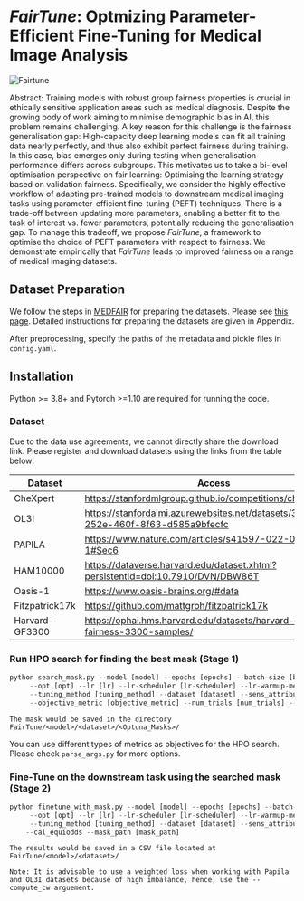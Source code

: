 # *FairTune*: Optmizing Parameter-Efficient Fine-Tuning for Medical Image Analysis

![Fairtune](/rds/user/co-dutt1/hpc-work/FairTune/fairtune_framework.png)  

Abstract: Training models with robust group fairness properties is crucial in ethically sensitive application areas such as medical diagnosis. Despite the growing body of work aiming to minimise demographic bias in AI, this problem remains challenging. A key reason for this challenge is the fairness generalisation gap: High-capacity deep learning models can fit all training data nearly perfectly, and thus also exhibit perfect fairness during training. In this case, bias emerges only during testing when generalisation performance differs across subgroups. This motivates us to take a bi-level optimisation perspective on fair learning: Optimising the learning strategy based on validation fairness. Specifically, we consider the highly effective workflow of adapting pre-trained models to downstream medical imaging tasks using parameter-efficient fine-tuning (PEFT) techniques. There is a trade-off between updating more parameters, enabling a better fit to the task of interest vs. fewer parameters, potentially reducing the generalisation gap. To manage this tradeoff, we propose *FairTune*, a framework to optimise the choice of PEFT parameters with respect to fairness. We demonstrate empirically that *FairTune* leads to improved fairness on a range of medical imaging datasets. 


## Dataset Preparation
We follow the steps in [MEDFAIR](https://github.com/ys-zong/MEDFAIR/tree/main) for preparing the datasets. Please see [this page](https://github.com/ys-zong/MEDFAIR/tree/main#data-preprocessing).
Detailed instructions for preparing the datasets are given in Appendix.

After preprocessing, specify the paths of the metadata and pickle files in `config.yaml`.

## Installation
Python >= 3.8+ and Pytorch >=1.10 are required for running the code.

### Dataset
Due to the data use agreements, we cannot directly share the download link. Please register and download datasets using the links from the table below:

| **Dataset**  | **Access**                                                                                    |
|--------------|-----------------------------------------------------------------------------------------------|
| CheXpert     | https://stanfordmlgroup.github.io/competitions/chexpert/                                      |
| OL3I         | https://stanfordaimi.azurewebsites.net/datasets/3263e34a-252e-460f-8f63-d585a9bfecfc          |
| PAPILA       | https://www.nature.com/articles/s41597-022-01388-1#Sec6                                       |
| HAM10000     | https://dataverse.harvard.edu/dataset.xhtml?persistentId=doi:10.7910/DVN/DBW86T               |
| Oasis-1      | https://www.oasis-brains.org/#data                                                            |
| Fitzpatrick17k | https://github.com/mattgroh/fitzpatrick17k                                                  |
| Harvard-GF3300  |  https://ophai.hms.harvard.edu/datasets/harvard-glaucoma-fairness-3300-samples/            |


### Run HPO search for finding the best mask (Stage 1)
```python
python search_mask.py --model [model] --epochs [epochs] --batch-size [batch-size] \
     --opt [opt] --lr [lr] --lr-scheduler [lr-scheduler] --lr-warmup-method [lr-warmup-method] --lr-warmup-epochs [lr-warmup-epochs] 
     --tuning_method [tuning_method] --dataset [dataset] --sens_attribute [sens_attribute] \
     --objective_metric [objective_metric] --num_trials [num_trials] --disable_storage --disable_checkpointing
```
`The mask would be saved in the directory FairTune/<model>/<dataset>/<Optuna_Masks>/`

You can use different types of metrics as objectives for the HPO search. Please check `parse_args.py` for more options.

### Fine-Tune on the downstream task using the searched mask (Stage 2)
```python
python finetune_with_mask.py --model [model] --epochs [epochs] --batch-size [batch-size] \
     --opt [opt] --lr [lr] --lr-scheduler [lr-scheduler] --lr-warmup-method [lr-warmup-method] --lr-warmup-epochs [lr-warmup-epochs] 
     --tuning_method [tuning_method] --dataset [dataset] --sens_attribute [sens_attribute] \
    --cal_equiodds --mask_path [mask_path]
```
`The results would be saved in a CSV file located at FairTune/<model>/<dataset>/`

`Note: It is advisable to use a weighted loss when working with Papila and OL3I datasets because of high imbalance, hence, use the --compute_cw arguement.`



